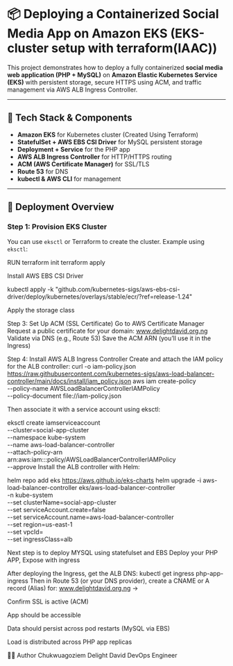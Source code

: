 # 📦 Deploying a Containerized Social Media App on Amazon EKS (EKS-cluster setup with terraform(IAAC))

This project demonstrates how to deploy a fully containerized **social media web application (PHP + MySQL)** on **Amazon Elastic Kubernetes Service (EKS)** with persistent storage, secure HTTPS using ACM, and traffic management via AWS ALB Ingress Controller.





---

## 🧱 Tech Stack & Components

- **Amazon EKS** for Kubernetes cluster (Created Using Terraform)
- **StatefulSet + AWS EBS CSI Driver** for MySQL persistent storage
- **Deployment + Service** for the PHP app
- **AWS ALB Ingress Controller** for HTTP/HTTPS routing
- **ACM (AWS Certificate Manager)** for SSL/TLS
- **Route 53** for DNS
- **kubectl & AWS CLI** for management

---

## 🚀 Deployment Overview

### Step 1: Provision EKS Cluster

You can use `eksctl` or Terraform to create the cluster. Example using `eksctl`:

RUN terraform init
    terraform apply

Install AWS EBS CSI Driver

kubectl apply -k "github.com/kubernetes-sigs/aws-ebs-csi-driver/deploy/kubernetes/overlays/stable/ecr/?ref=release-1.24"

Apply the storage class

Step 3: Set Up ACM (SSL Certificate)
Go to AWS Certificate Manager
Request a public certificate for your domain: www.delightdavid.org.ng
Validate via DNS (e.g., Route 53)
Save the ACM ARN (you’ll use it in the Ingress)

Step 4: Install AWS ALB Ingress Controller
Create and attach the IAM policy for the ALB controller:
curl -o iam-policy.json https://raw.githubusercontent.com/kubernetes-sigs/aws-load-balancer-controller/main/docs/install/iam_policy.json
aws iam create-policy \
  --policy-name AWSLoadBalancerControllerIAMPolicy \
  --policy-document file://iam-policy.json

Then associate it with a service account using eksctl:

eksctl create iamserviceaccount \
  --cluster=social-app-cluster \
  --namespace kube-system \
  --name aws-load-balancer-controller \
  --attach-policy-arn arn:aws:iam::<your-account-id>:policy/AWSLoadBalancerControllerIAMPolicy \
  --approve
Install the ALB controller with Helm:


helm repo add eks https://aws.github.io/eks-charts
helm upgrade -i aws-load-balancer-controller eks/aws-load-balancer-controller \
  -n kube-system \
  --set clusterName=social-app-cluster \
  --set serviceAccount.create=false \
  --set serviceAccount.name=aws-load-balancer-controller \
  --set region=us-east-1 \
  --set vpcId=<your-vpc-id> \
  --set ingressClass=alb  

Next step is to deploy MYSQL using statefulset and EBS
Deploy your PHP APP, Expose with ingress

After deploying the Ingress, get the ALB DNS:
kubectl get ingress php-app-ingress
Then in Route 53 (or your DNS provider), create a CNAME or A record (Alias) for:
www.delightdavid.org.ng -> <ALB DNS name>



Confirm SSL is active (ACM)

App should be accessible

Data should persist across pod restarts (MySQL via EBS)

Load is distributed across PHP app replicas

👨‍💻 Author
Chukwuagoziem Delight David
DevOps Engineer
